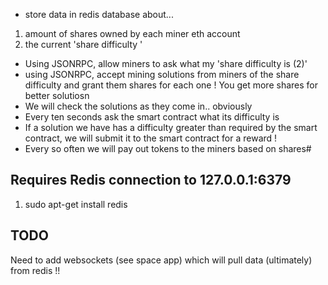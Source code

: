 - store data in redis database about...
 1. amount of shares owned by each miner eth account
2. the current 'share difficulty '


- Using JSONRPC, allow miners to ask what my 'share difficulty is (2)'
- using JSONRPC, accept mining solutions from miners of the share difficulty and grant them shares for each one ! You get more shares for better solutiosn
- We will check the solutions as they come in.. obviously
- Every ten seconds ask the smart contract what its difficulty is  
- If a solution we have has a difficulty greater than required by the smart contract, we will submit it to the smart contract for a reward !
- Every so often we will pay out tokens to the miners based on shares#






## Requires    Redis connection to 127.0.0.1:6379
  1. sudo apt-get install redis



## TODO

Need to add websockets (see space app) which will pull data (ultimately) from redis !! 
